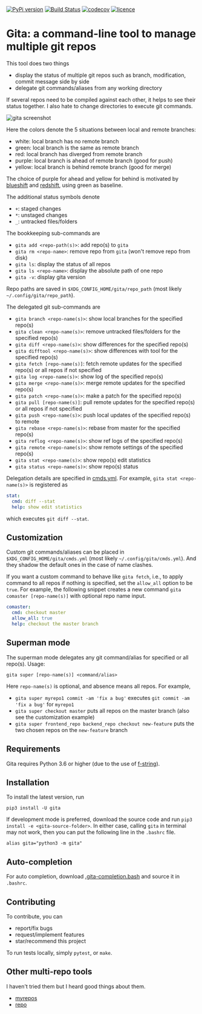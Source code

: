 [![PyPi version](https://img.shields.io/pypi/v/gita.svg)](https://pypi.org/project/gita/)
[![Build Status](https://travis-ci.org/nosarthur/gita.svg?branch=master)](https://travis-ci.org/nosarthur/gita)
[![codecov](https://codecov.io/gh/nosarthur/gita/branch/master/graph/badge.svg)](https://codecov.io/gh/nosarthur/gita)
[![licence](https://img.shields.io/pypi/l/gita.svg?style=flat)](https://github.com/nosarthur/gita/blob/master/LICENSE)

# Gita: a command-line tool to manage multiple git repos

This tool does two things

- display the status of multiple git repos such as branch, modification, commit message side by side
- delegate git commands/aliases from any working directory

If several repos need to be compiled against each other, it helps to see their
status together. I also hate to change directories to execute git commands.

![gita screenshot](https://github.com/nosarthur/gita/raw/master/screenshot.png)

Here the colors denote the 5 situations between local and remote branches:

- white: local branch has no remote branch
- green: local branch is the same as remote branch
- red: local branch has diverged from remote branch
- purple: local branch is ahead of remote branch (good for push)
- yellow: local branch is behind remote branch (good for merge)

The choice of purple for ahead and yellow for behind is motivated by
[blueshift](https://en.wikipedia.org/wiki/Blueshift) and [redshift](https://en.wikipedia.org/wiki/Redshift),
using green as baseline.

The additional status symbols denote

- `+`: staged changes
- `*`: unstaged changes
- `_`: untracked files/folders

The bookkeeping sub-commands are

- `gita add <repo-path(s)>`: add repo(s) to `gita`
- `gita rm <repo-name>`: remove repo from `gita` (won't remove repo from disk)
- `gita ls`: display the status of all repos
- `gita ls <repo-name>`: display the absolute path of one repo
- `gita -v`: display gita version

Repo paths are saved in `$XDG_CONFIG_HOME/gita/repo_path` (most likely `~/.config/gita/repo_path`).

The delegated git sub-commands are

- `gita branch <repo-name(s)>`: show local branches for the specified repo(s)
- `gita clean <repo-name(s)>`: remove untracked files/folders for the specified repo(s)
- `gita diff <repo-name(s)>`: show differences for the specified repo(s)
- `gita difftool <repo-name(s)>`: show differences with tool for the specified repo(s)
- `gita fetch [repo-name(s)]`: fetch remote updates for the specified repo(s) or all repos if not specified
- `gita log <repo-name(s)>`: show log of the specified repo(s)
- `gita merge <repo-name(s)>`: merge remote updates for the specified repo(s)
- `gita patch <repo-name(s)>`: make a patch for the specified repo(s)
- `gita pull [repo-name(s)]`: pull remote updates for the specified repo(s) or all repos if not specified
- `gita push <repo-name(s)>`: push local updates of the specified repo(s) to remote
- `gita rebase <repo-name(s)>`: rebase from master for the specified repo(s)
- `gita reflog <repo-name(s)>`: show ref logs of the specified repo(s)
- `gita remote <repo-name(s)>`: show remote settings of the specified repo(s)
- `gita stat <repo-name(s)>`: show repo(s) edit statistics
- `gita status <repo-name(s)>`: show repo(s) status

Delegation details are specified in
[cmds.yml](https://github.com/nosarthur/gita/blob/master/gita/cmds.yml).
For example, `gita stat <repo-name(s)>` is registered as

```yaml
stat:
  cmd: diff --stat
  help: show edit statistics
```

which executes `git diff --stat`.

## Customization

Custom git commands/aliases can be placed in `$XDG_CONFIG_HOME/gita/cmds.yml`
(most likely `~/.config/gita/cmds.yml`).
And they shadow the default ones in the case of name clashes.

If you want a custom command to behave like `gita fetch`, i.e., to apply
command to all repos if nothing is specified,
set the `allow_all` option to be `true`.
For example, the following snippet creates a new command
`gita comaster [repo-name(s)]` with optional repo name input.

```yaml
comaster:
  cmd: checkout master
  allow_all: true
  help: checkout the master branch
```

## Superman mode

The superman mode delegates any git command/alias for specified or all repo(s).
Usage:

```
gita super [repo-name(s)] <command/alias>
```

Here `repo-name(s)` is optional, and absence means all repos.
For example,

- `gita super myrepo1 commit -am 'fix a bug'`
  executes `git commit -am 'fix a bug'` for `myrepo1`
- `gita super checkout master` puts all repos on the master branch (also see the customization example)
- `gita super frontend_repo backend_repo checkout new-feature` puts the two
  chosen repos on the `new-feature` branch

## Requirements

Gita requires Python 3.6 or higher (due to the use of
[f-string](https://www.python.org/dev/peps/pep-0498/)).

## Installation

To install the latest version, run

```
pip3 install -U gita
```

If development mode is preferred,
download the source code and run `pip3 install -e <gita-source-folder>`.
In either case, calling `gita` in terminal may not work,
then you can put the following line in the `.bashrc` file.

```
alias gita="python3 -m gita"
```

## Auto-completion

For auto completion, download
[.gita-completion.bash](https://github.com/nosarthur/gita/blob/master/.gita-completion.bash)
and source it in `.bashrc`.

## Contributing

To contribute, you can

- report/fix bugs
- request/implement features
- star/recommend this project

To run tests locally, simply `pytest`, or `make`.

## Other multi-repo tools

I haven't tried them but I heard good things about them.

* [myrepos](https://myrepos.branchable.com/)
* [repo](https://source.android.com/setup/develop/repo)

